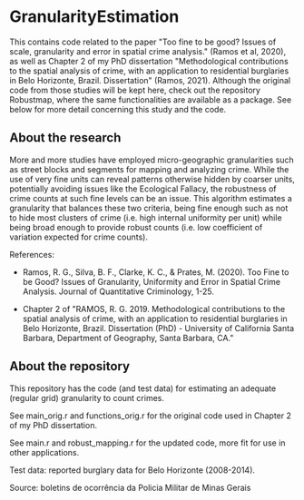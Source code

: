 # GranularityEstimation

This contains code related to the paper "Too fine to be good? Issues of scale, granularity and error in spatial crime analysis." (Ramos et al, 2020), as well as Chapter 2 of my PhD dissertation "Methodological contributions to the spatial analysis of crime, with an application to residential burglaries in Belo Horizonte, Brazil. Dissertation" (Ramos, 2021). Although the original code from those studies will be kept here, check out the repository Robustmap, where the same functionalities are available as a package. See below for more detail concerning this study and the code.

## About the research

More and more studies have employed micro-geographic granularities such as street blocks and segments for mapping and analyzing crime. While the use of very fine units can reveal patterns otherwise hidden by coarser units, potentially avoiding issues like the Ecological Fallacy, the robustness of crime counts at such fine levels can be an issue. This algorithm estimates a granularity that balances these two criteria, being fine enough such as not to hide most clusters of crime (i.e. high internal uniformity per unit) while being broad enough to provide robust counts (i.e. low coefficient of variation expected for crime counts).

References:
- Ramos, R. G., Silva, B. F., Clarke, K. C., & Prates, M. (2020). Too Fine to be Good? Issues of Granularity, Uniformity and Error in Spatial Crime Analysis. Journal of Quantitative Criminology, 1-25.

- Chapter 2 of "RAMOS, R. G. 2019. Methodological contributions to the spatial analysis of crime, with an application to residential burglaries in Belo Horizonte, Brazil. Dissertation (PhD) - University of California Santa Barbara, Department of Geography, Santa Barbara, CA."

## About the repository

This repository has the code (and test data) for estimating an adequate (regular grid) granularity to count crimes.

See main_orig.r and functions_orig.r for the original code used in Chapter 2 of my PhD dissertation.

See main.r and robust_mapping.r for the updated code, more fit for use in other applications.

Test data: reported burglary data for Belo Horizonte (2008-2014).

Source: boletins de ocorrência da Policia Militar de Minas Gerais
